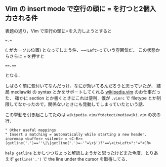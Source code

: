 Vim の insert mode で空行の頭に = を打つと2個入力される件
----------------------------------------------------

表題の通り，Vim で空行の頭に=を入力しようとすると
```
=.=
```
(. がカーソル位置) となってしまう件．`==<Left>`っていう雰囲気だ．
この状態からさらに `=` を押すと
```
==.==
```
となる．

しばらく前に気付いてなんだっけ，なにが効いてるんだろうと思っていたが，
結局 mediawiki の syntax とかをサポートしてくれる [wikipedia.vim](https://github.com/vim-scripts/wikipedia.vim) のお仕事だった．
確かに section とか書くときにこれは便利．僕が `.vimrc` で filetype とか制限してなかったので，関係ないときにも発動してしまっていたという話．

この挙動を引き起こしてたのは `wikipedia.vim/ftdetect/mediawiki.vim` の次の行．

``` Vim
" Other useful mappings
" Insert a matching = automatically while starting a new header.
inoremap <buffer> <silent> = <C-R>=(getline('.')==''\|\|getline('.')=~'^=\+$')?"==\<Lt>Left>":"="<CR>
```

`help getline` とかしつつちょっと解読しようかと思ったけどまた今度．とりあえず `getline('.')` で the line under the cursor を取得してる．
